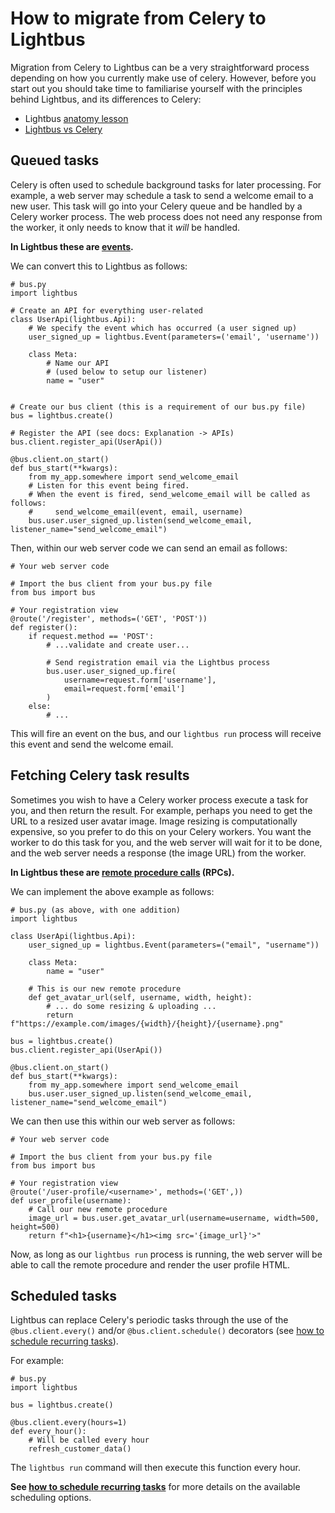 # How to migrate from Celery to Lightbus

Migration from Celery to Lightbus can be a very straightforward process depending on how 
you currently make use of celery. However, before you start out you should take time to 
familiarise yourself with the principles behind Lightbus, and its differences to Celery:

* Lightbus [anatomy lesson](../explanation/anatomy-lesson.md)
* [Lightbus vs Celery](../explanation/lightbus-vs-celery.md)

## Queued tasks

Celery is often used to schedule background tasks for later processing. For example, a 
web server may schedule a task to send a welcome email to a new user. This task will go into 
your Celery queue and be handled by a Celery worker process. The web process does not need 
any response from the worker, it only needs to know that it *will* be handled.

**In Lightbus these are [events].**

We can convert this to Lightbus as follows:

```python3
# bus.py
import lightbus

# Create an API for everything user-related
class UserApi(lightbus.Api):
    # We specify the event which has occurred (a user signed up)
    user_signed_up = lightbus.Event(parameters=('email', 'username'))

    class Meta:
        # Name our API 
        # (used below to setup our listener)
        name = "user"


# Create our bus client (this is a requirement of our bus.py file)
bus = lightbus.create()

# Register the API (see docs: Explanation -> APIs)
bus.client.register_api(UserApi())

@bus.client.on_start()
def bus_start(**kwargs):
    from my_app.somewhere import send_welcome_email
    # Listen for this event being fired.
    # When the event is fired, send_welcome_email will be called as follows:
    #     send_welcome_email(event, email, username)
    bus.user.user_signed_up.listen(send_welcome_email, listener_name="send_welcome_email")
```

Then, within our web server code we can send an email as follows:

```python3
# Your web server code

# Import the bus client from your bus.py file
from bus import bus

# Your registration view
@route('/register', methods=('GET', 'POST'))
def register():
    if request.method == 'POST':
        # ...validate and create user...
        
        # Send registration email via the Lightbus process
        bus.user.user_signed_up.fire(
            username=request.form['username'], 
            email=request.form['email']
        )
    else:
        # ...
```

This will fire an event on the bus, and our `lightbus run` process will receive this event and send the 
welcome email.
 
## Fetching Celery task results 

Sometimes you wish to have a Celery worker process execute a task for you, and then return the 
result. For example, perhaps you need to get the URL to a resized user avatar image. Image resizing 
is computationally expensive, so you prefer to do this on your Celery workers. You want the worker 
to do this task for you, and the web server will wait for it to be done, and the web server needs a 
response (the image URL) from the worker.

**In Lightbus these are [remote procedure calls] (RPCs).**

We can implement the above example as follows:

```python3
# bus.py (as above, with one addition)
import lightbus

class UserApi(lightbus.Api):
    user_signed_up = lightbus.Event(parameters=("email", "username"))

    class Meta:
        name = "user"
    
    # This is our new remote procedure
    def get_avatar_url(self, username, width, height):
        # ... do some resizing & uploading ...
        return f"https://example.com/images/{width}/{height}/{username}.png"

bus = lightbus.create()
bus.client.register_api(UserApi())

@bus.client.on_start()
def bus_start(**kwargs):
    from my_app.somewhere import send_welcome_email
    bus.user.user_signed_up.listen(send_welcome_email, listener_name="send_welcome_email")
```

We can then use this within our web server as follows:

```python3
# Your web server code

# Import the bus client from your bus.py file
from bus import bus

# Your registration view
@route('/user-profile/<username>', methods=('GET',))
def user_profile(username):
    # Call our new remote procedure
    image_url = bus.user.get_avatar_url(username=username, width=500, height=500)
    return f"<h1>{username}</h1><img src='{image_url}'>"
```

Now, as long as our `lightbus run` process is running, the web server will be able to 
call the remote procedure and render the user profile HTML.

## Scheduled tasks

Lightbus can replace Celery's periodic tasks through the use of the `@bus.client.every()` and/or 
`@bus.client.schedule()` decorators (see [how to schedule recurring tasks]). 

For example:

```python3
# bus.py
import lightbus

bus = lightbus.create()

@bus.client.every(hours=1)
def every_hour():
    # Will be called every hour
    refresh_customer_data()
```

The `lightbus run` command will then execute this function every hour.

**See [how to schedule recurring tasks]** for more details on the available scheduling options.



[how to schedule recurring tasks]: schedule-recurring-tasks.md
[events]: ../explanation/events.md
[remote procedure calls]: ../explanation/rpcs.md
